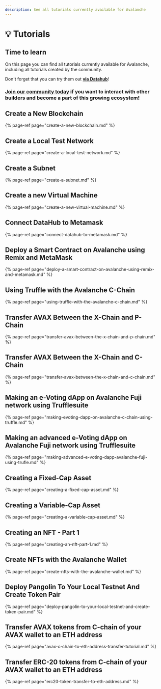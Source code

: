 ```yaml
---
description: See all tutorials currently available for Avalanche
---
```


# 💡 Tutorials

## Time to learn

On this page you can find all tutorials currently available for Avalanche, including all tutorials created by the community.

Don't forget that you can try them out [**via Datahub**](https://datahub.figment.io/sign_up?service=avalanche)!

### [Join our community today](https://discord.gg/fszyM7K) if you want to interact with other builders and become a part of this growing ecosystem!

## Create a New Blockchain <a id="deploy-a-smart-contract-on-avalanche-using-remix-and-metamask"></a>

{% page-ref page="create-a-new-blockchain.md" %}

## Create a Local Test Network

{% page-ref page="create-a-local-test-network.md" %}

## Create a Subnet

{% page-ref page="create-a-subnet.md" %}

## Create a new Virtual Machine

{% page-ref page="create-a-new-virtual-machine.md" %}

## Connect DataHub to Metamask

{% page-ref page="connect-datahub-to-metamask.md" %}

## Deploy a Smart Contract on Avalanche using Remix and MetaMask <a id="deploy-a-smart-contract-on-avalanche-using-remix-and-metamask"></a>

{% page-ref page="deploy-a-smart-contract-on-avalanche-using-remix-and-metamask.md" %}

## Using Truffle with the Avalanche C-Chain <a id="creating-a-fixed-cap-asset"></a>

{% page-ref page="using-truffle-with-the-avalanche-c-chain.md" %}

## Transfer AVAX Between the X-Chain and P-Chain

{% page-ref page="transfer-avax-between-the-x-chain-and-p-chain.md" %}

## Transfer AVAX Between the X-Chain and C-Chain

{% page-ref page="transfer-avax-between-the-x-chain-and-c-chain.md" %}

## Making an e-Voting dApp on Avalanche Fuji network using Trufflesuite

{% page-ref page="making-evoting-dapp-on-avalanche-c-chain-using-truffle.md" %}

## Making an advanced e-Voting dApp on Avalanche Fuji network using Trufflesuite

{% page-ref page="making-advanced-e-voting-dapp-avalanche-fuji-using-trufle.md" %}

## Creating a Fixed-Cap Asset

{% page-ref page="creating-a-fixed-cap-asset.md" %}

## Creating a Variable-Cap Asset

{% page-ref page="creating-a-variable-cap-asset.md" %}

## Creating an NFT - Part 1

{% page-ref page="creating-an-nft-part-1.md" %}

## Create NFTs with the Avalanche Wallet

{% page-ref page="create-nfts-with-the-avalanche-wallet.md" %}

## Deploy Pangolin To Your Local Testnet And Create Token Pair

{% page-ref page="deploy-pangolin-to-your-local-testnet-and-create-token-pair.md" %}

## Transfer AVAX tokens from C-chain of your AVAX wallet to an ETH address

{% page-ref page="avax-c-chain-to-eth-address-transfer-tutorial.md" %}

## Transfer ERC-20 tokens from C-chain of your AVAX wallet to an ETH address

{% page-ref page="erc20-token-transfer-to-eth-address.md" %}

